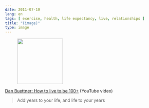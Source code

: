 ```yaml
---
date: 2011-07-10
lang: en
tags: [ exercise, health, life expectancy, live, relationships ]
title: "(image)"
type: image
---
```


<figure>
<a
href="https://hugo.ferreira.cc/dan-buettner-how-to-live-to-be-100-youtube/attachment/1023/"
rel="attachment"><img
src="https://hugo.ferreira.cc/wp-content/uploads/2011/07/tumblr_lo3j5gXS1K1qz82meo1_1280-150x150.png"
width="150" height="150" /></a></figure>

[Dan Buettner: How to live to be
100+](http://www.youtube.com/watch?v=I-jk9ni4XWk) (YouTube video)

> Add years to your life, and life to your years

